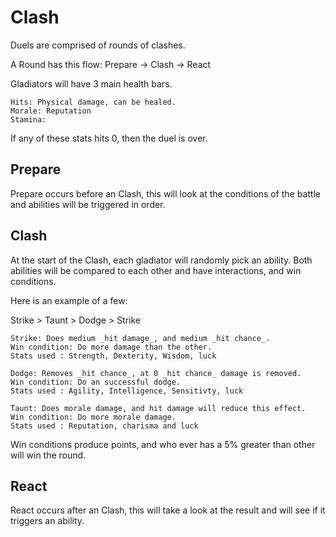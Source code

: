# Clash

Duels are comprised of rounds of clashes.

A Round has this flow: Prepare -> Clash -> React

Gladiators will have 3 main health bars.
```
Hits: Physical damage, can be healed. 
Morale: Reputation
Stamina: 
```

If any of these stats hits 0, then the duel is over.

## Prepare

Prepare occurs before an Clash, this will look at the conditions of the battle and abilities will be triggered in order.

## Clash

At the start of the Clash, each gladiator will randomly pick an ability.  Both abilities will be compared to each other and have interactions, and win conditions.

Here is an example of a few:

Strike > Taunt > Dodge > Strike

```
Strike: Does medium _hit damage_, and medium _hit chance_.
Win condition: Do more damage than the other.
Stats used : Strength, Dexterity, Wisdom, luck
```
```
Dodge: Removes _hit chance_, at 0 _hit chance_ damage is removed.
Win condition: Do an successful dodge.
Stats used : Agility, Intelligence, Sensitivty, luck
```
```
Taunt: Does morale damage, and hit damage will reduce this effect.
Win condition: Do more morale damage.
Stats used : Reputation, charisma and luck
```

Win conditions produce points, and who ever has a 5% greater than other will win the round.


## React

React occurs after an Clash, this will take a look at the result and will see if it triggers an ability.

